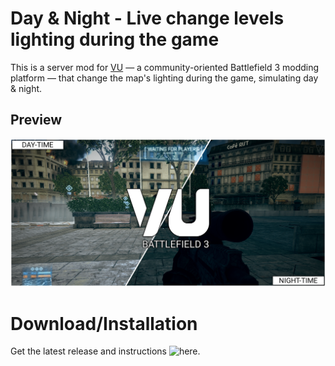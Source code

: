 # Day & Night - Live change levels lighting during the game
This is a server mod for [VU](https://veniceunleashed.net/) — a community-oriented Battlefield 3 modding platform — that change the map's lighting during the game, simulating day & night.

## Preview
![preview-day](preview.png)

# Download/Installation
Get the latest release and instructions ![here](https://github.com/GramThanos/bf3-vu-day-night/releases/latest).
